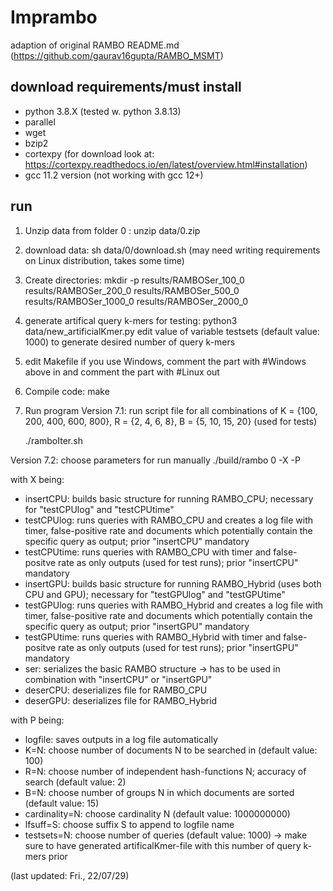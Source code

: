 # Imprambo
adaption of original RAMBO README.md (https://github.com/gaurav16gupta/RAMBO_MSMT)

## download requirements/must install
- python 3.8.X (tested w. python 3.8.13)
- parallel
- wget
- bzip2
- cortexpy (for download look at: https://cortexpy.readthedocs.io/en/latest/overview.html#installation)
- gcc 11.2 version (not working with gcc 12+)

## run 
1. Unzip data from folder 0 : unzip data/0.zip
2. download data: sh data/0/download.sh (may need writing requirements on Linux distribution, takes some time)
3. Create directories: mkdir -p results/RAMBOSer_100_0 results/RAMBOSer_200_0 results/RAMBOSer_500_0 results/RAMBOSer_1000_0 results/RAMBOSer_2000_0

4. generate artifical query k-mers for testing: python3 data/new_artificialKmer.py
	edit value of variable testsets (default value: 1000) to generate desired number of query k-mers
	
5. edit Makefile
    if you use Windows, comment the part with #Windows above in and comment the part with #Linux out
6. Compile code: make
7. Run program
Version  7.1: run script file for all combinations of K = {100, 200, 400, 600,  800}, R = {2, 4, 6, 8}, B = {5, 10, 15, 20} (used for tests)
	
	./ramboIter.sh
		
Version 7.2: choose parameters for run manually
   ./build/rambo 0 -X -P
   
   with X being:
   - insertCPU: builds basic structure for running RAMBO_CPU; necessary for "testCPUlog" and "testCPUtime"
   - testCPUlog: runs queries with RAMBO_CPU and creates a log file with timer, false-positive rate and documents which potentially contain the specific query as output; prior "insertCPU" mandatory
   - testCPUtime: runs queries with RAMBO_CPU with timer and false-positve rate as only outputs (used for test runs); prior "insertCPU" mandatory
   - insertGPU: builds basic structure for running RAMBO_Hybrid (uses both CPU and GPU); necessary for "testGPUlog" and "testGPUtime"
   - testGPUlog: runs queries with RAMBO_Hybrid and creates a log file with timer, false-positive rate and documents which potentially contain the specific query as output; prior "insertGPU" mandatory
   - testGPUtime: runs queries with RAMBO_Hybrid with timer and false-positve rate as only outputs (used for test runs); prior "insertGPU" mandatory
   - ser: serializes the basic RAMBO structure
   	->  has to be used in combination with "insertCPU" or "insertGPU"
   - deserCPU:  deserializes file for RAMBO_CPU
   - deserGPU: deserializes file for RAMBO_Hybrid
   
   with P being:
   - logfile:  saves outputs  in a log file automatically 
   - K=N: choose number of documents N to be searched in (default value: 100)
   - R=N: choose number of independent hash-functions N; accuracy of search (default value: 2)
   - B=N: choose number of groups N in which documents are sorted (default value: 15)
   - cardinality=N: choose cardinality N (default value: 1000000000)
   - lfsuff=S: choose suffix S to append to logfile name
   - testsets=N: choose number of queries (default value: 1000) 
   	-> make sure to have generated artificalKmer-file with this number of query k-mers prior

(last updated: Fri., 22/07/29)
